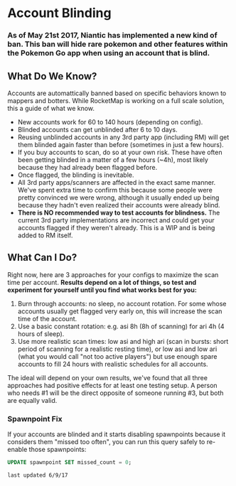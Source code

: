 # Account Blinding 

### As of May 21st 2017, Niantic has implemented a new kind of ban. This ban will hide rare pokemon and other features within the Pokemon Go app when using an account that is blind. 

## What Do We Know?

Accounts are automattically banned based on specific behaviors known to mappers and botters. While RocketMap is working on a full scale solution, this a guide of what we know. 

* New accounts work for 60 to 140 hours (depending on config).
* Blinded accounts can get unblinded after 6 to 10 days.
* Reusing unblinded accounts in any 3rd party app (including RM) will get them blinded again faster than before (sometimes in just a few hours).
* If you buy accounts to scan, do so at your own risk. These have often been getting blinded in a matter of a few hours (~4h), most likely because they had already been flagged before.
* Once flagged, the blinding is inevitable.
* All 3rd party apps/scanners are affected in the exact same manner. We've spent extra time to confirm this because some people were pretty convinced we were wrong, although it usually ended up being because they hadn't even realized their accounts were already blind.
* **There is NO recommended way to test accounts for blindness.** The current 3rd party implementations are incorrect and could get your accounts flagged if they weren't already. This is a WIP and is being added to RM itself.

## What Can I Do?

Right now, here are 3 approaches for your configs to maximize the scan time per account. **Results depend on a lot of things, so test and experiment for yourself until you find what works best for you:**
1. Burn through accounts: no sleep, no account rotation. For some whose accounts usually get flagged very early on, this will increase the scan time of the account.
2. Use a basic constant rotation: e.g. asi 8h (8h of scanning) for ari 4h (4 hours of sleep).
3. Use more realistic scan times: low asi and high ari (scan in bursts: short period of scanning for a realistic resting time), or low asi and low ari (what you would call "not too active players") but use enough spare accounts to fill 24 hours with realistic schedules for all accounts.

The ideal will depend on your own results, we've found that all three approaches had positive effects for at least one testing setup. A person who needs #1 will be the direct opposite of someone running #3, but both are equally valid.

### Spawnpoint Fix

If your accounts are blinded and it starts disabling spawnpoints because it considers them "missed too often", you can run this query safely to re-enable those spawnpoints:
```sql
UPDATE spawnpoint SET missed_count = 0;
```

`last updated 6/9/17`